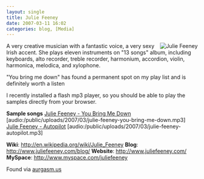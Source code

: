 ```yaml
---
layout: single
title: Julie Feeney
date: 2007-03-11 16:02
categories: blog, [Media]
---
```

<a href="/public/uploads/2007/03/jfhomecrop.jpg" title="Julie Feeney"><img src="/public/uploads/2007/03/jfhomecrop.jpg" alt="Julie Feeney" align="right" /></a> A very creative musician with a fantastic voice, a very sexy Irish accent. She plays eleven instruments on "13 songs" album, including keyboards, alto recorder, treble recorder, harmonium, accordion, violin, harmonica, melodica, and xylophone.

"You bring me down" has found a permanent spot on my play list and is definitely worth a listen

I recently installed a flash mp3 player, so you should be able to play the samples directly from your browser.

<strong>Sample songs</strong>
<a href="/public/uploads/2007/03/julie-feeney-you-bring-me-down.mp3" title="Julie Feeney - You Bring Me Down">Julie Feeney - You Bring Me Down
</a> [audio:/public/uploads/2007/03/julie-feeney-you-bring-me-down.mp3]
<a href="/public/uploads/2007/03/julie-feeney-autopilot.mp3" title="Julie Feeney - Autopilot">Julie Feeney - Autopilot</a>
[audio:/public/uploads/2007/03/julie-feeney-autopilot.mp3]

<strong>Wiki</strong>: <a href="http://en.wikipedia.org/wiki/Julie_Feeney">http://en.wikipedia.org/wiki/Julie_Feeney</a>
<strong>Blog</strong>: <a href="http://www.juliefeeney.com/blog/">http://www.juliefeeney.com/blog/</a>
<strong>Website</strong>: <a href="http://www.juliefeeney.com/">http://www.juliefeeney.com/</a>
<strong>MySpace</strong>:  <a href="http://www.myspace.com/juliefeeney">http://www.myspace.com/juliefeeney</a>

Found via <a href="http://aurgasm.us/2007/03/julie-feeney">aurgasm.us</a>

<a href="/public/uploads/2007/03/julie-feeney-autopilot.mp3" title="Julie Feeney - Autopilot">
</a>
